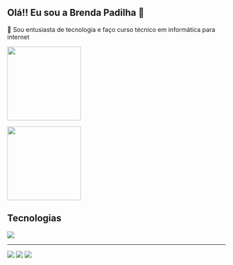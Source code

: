 ## Olá!! Eu sou a Brenda Padilha 👋

🌟 Sou entusiasta de tecnologia e faço curso técnico em informática para internet 

<div>
   <p><img height=170em src="https://github-readme-streak-stats.herokuapp.com/?user=dartres" /></p>
  <img height=170em src="https://github-readme-stats.vercel.app/api/top-langs/?username=dartres" />
</div>

## Tecnologias
<img src="https://skillicons.dev/icons?i=js,html,css,php,mysql,sqlite,laravel,nodejs,react,git" />

<hr>
<a href="mailto:bpadilhaferreira@gmail.com"><img src="https://img.shields.io/badge/Gmail-D14836?style=for-the-badge&logo=gmail&logoColor=white" /></a>
<a href="https://www.linkedin.com/in/brendacarolineferreira/"><img src="https://img.shields.io/badge/LinkedIn-0077B5?style=for-the-badge&logo=linkedin&logoColor=white" /></a>
<a href="https://www.instagram.com/d.artres"><img src="https://img.shields.io/badge/Instagram-E4405F?style=for-the-badge&logo=instagram&logoColor=white" /></a>


